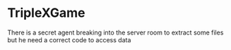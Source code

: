 # TripleXGame
There is a secret agent breaking into the server room to extract some files but he need a correct code to access data
